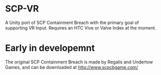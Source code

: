 # SCP-VR
A Unity port of SCP Containment Breach with the primary goal of supporting VR Input. Requires an HTC Vive or Valve Index at the moment.

# Early in developemnt

The original SCP Containment Breach is made by Regalis and Undertow Games, and can be downloaded at http://www.scpcbgame.com/
